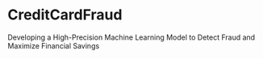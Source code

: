 # CreditCardFraud
Developing a High-Precision Machine Learning Model to Detect Fraud and Maximize Financial Savings
